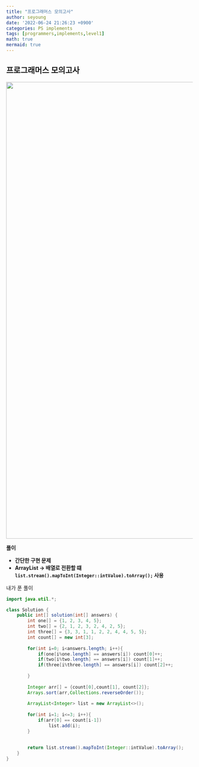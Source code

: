 ```yaml
---
title: "프로그래머스 모의고사"
author: seyoung
date: '2022-06-24 21:26:23 +0900'
categories: PS implements
tags: [programmers,implements,level1]
math: true
mermaid: true
---
```



## 프로그래머스 모의고사


<img width="1230" alt="" src="https://user-images.githubusercontent.com/54762273/175535542-a3baa435-dded-4d81-91e8-a1b6ca661042.PNG">




**풀이**

 - **간단한 구현 문제**
 - **ArrayList -> 배열로 전환할 떄 `list.stream().mapToInt(Integer::intValue).toArray();` 사용**
 
 
내가 푼 풀이 

```java
import java.util.*;

class Solution {
    public int[] solution(int[] answers) {
        int one[] = {1, 2, 3, 4, 5};
        int two[] = {2, 1, 2, 3, 2, 4, 2, 5};
        int three[] = {3, 3, 1, 1, 2, 2, 4, 4, 5, 5};
        int count[] = new int[3];
        
        for(int i=0; i<answers.length; i++){
            if(one[i%one.length] == answers[i]) count[0]++;
            if(two[i%two.length] == answers[i]) count[1]++;
            if(three[i%three.length] == answers[i]) count[2]++;
            
        }
    
        Integer arr[] = {count[0],count[1], count[2]};
        Arrays.sort(arr,Collections.reverseOrder());
        
        ArrayList<Integer> list = new ArrayList<>();
        
        for(int i=1; i<=3; i++){
            if(arr[0] == count[i-1])
                list.add(i);
        }
        
    
        return list.stream().mapToInt(Integer::intValue).toArray();
    }
}
```




